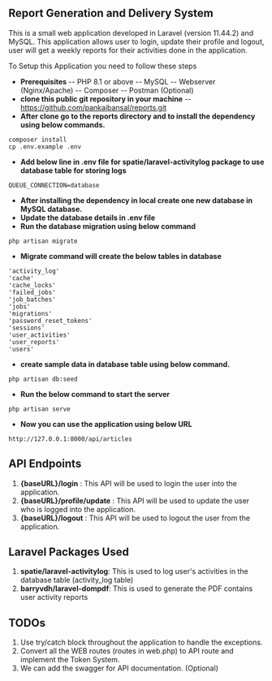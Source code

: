 

## Report Generation and Delivery System

  

This is a small web application developed in Laravel (version 11.44.2) and MySQL. This application allows user to login, update their profile and logout, user will get a weekly reports for their activities done in the application.

To Setup this Application you need to follow these steps
- **Prerequisites**
-- PHP 8.1 or above
-- MySQL
-- Webserver (Nginx/Apache)
-- Composer
-- Postman (Optional)
- **clone this public git repository in your machine**
--https://github.com/pankajbansal/reports.git
- **After clone go to the reports directory and to install the dependency using below commands.**
```
composer install 
cp .env.example .env
```
- **Add below line in .env file for spatie/laravel-activitylog package to use database table for storing logs**
```
QUEUE_CONNECTION=database
```
- **After installing the dependency in local create one new database in MySQL database.**
- **Update the database details in .env file**
- **Run the database migration using below command**
```
php artisan migrate
```
- **Migrate command will create the below tables in database**
```
'activity_log'
'cache'
'cache_locks'
'failed_jobs'
'job_batches'
'jobs'
'migrations'
'password_reset_tokens'
'sessions'
'user_activities'
'user_reports'
'users'

```
- **create sample data in database table using below command.**
```
php artisan db:seed
```
  - **Run the below command to start the server** 
```
php artisan serve
```
- **Now you can use the application using below URL** 
```
http://127.0.0.1:8000/api/articles
```
## API Endpoints
1. **{baseURL}/login** : This API will be used to login the user into the application.
2. **{baseURL}/profile/update** : This API will be used to update the user who is logged into the application.
3. **{baseURL}/logout** : This API will be used to logout the user from the application.

## Laravel Packages Used
1. **spatie/laravel-activitylog**: This is used to log user's activities in the database table (activity_log table)
2. **barryvdh/laravel-dompdf**: This is used to generate the PDF contains user activity reports

## TODOs
1. Use try/catch block throughout the application to handle the exceptions.
2. Convert all the WEB routes (routes in web.php) to API route and implement the Token System.
3. We can add the swagger for API documentation. (Optional)